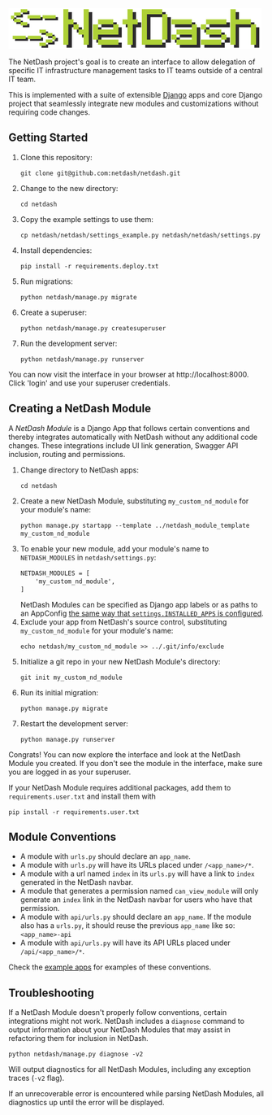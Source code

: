![NetDash](docs/netdash-logo-small.png)

The NetDash project's goal is to create an interface to allow delegation of specific IT infrastructure management tasks to IT teams outside of a central IT team.

This is implemented with a suite of extensible [Django](https://www.djangoproject.com/) apps and core Django project that
seamlessly integrate new modules and customizations without requiring code changes.

## Getting Started

1. Clone this repository:
    ```
    git clone git@github.com:netdash/netdash.git
    ```
2. Change to the new directory: 
    ```
    cd netdash
    ```
3. Copy the example settings to use them: 
    ```
    cp netdash/netdash/settings_example.py netdash/netdash/settings.py
    ```
4. Install dependencies: 
    ```
    pip install -r requirements.deploy.txt
    ```
5. Run migrations: 
    ```
    python netdash/manage.py migrate
    ```
6. Create a superuser:
    ```
    python netdash/manage.py createsuperuser
    ```
7. Run the development server: 
    ```
    python netdash/manage.py runserver
    ```

You can now visit the interface in your browser at http://localhost:8000. Click 'login' and use your superuser credentials.

## Creating a NetDash Module

A *NetDash Module* is a Django App that follows certain conventions and thereby integrates automatically with NetDash without any additional code changes. These integrations include UI link generation, Swagger API inclusion, routing and permissions.

1. Change directory to NetDash apps: 
    ```
    cd netdash
    ```
2. Create a new NetDash Module, substituting `my_custom_nd_module` for your module's name: 
    ```
    python manage.py startapp --template ../netdash_module_template my_custom_nd_module
    ```
3. To enable your new module, add your module's name to `NETDASH_MODULES` in `netdash/settings.py`:
    ```
    NETDASH_MODULES = [
        'my_custom_nd_module',
    ]
    ```
    NetDash Modules can be specified as Django app labels or as paths to an AppConfig [the same way that `settings.INSTALLED_APPS` is configured](https://docs.djangoproject.com/en/2.2/ref/applications/#for-application-users).
4. Exclude your app from NetDash's source control, substituting `my_custom_nd_module` for your module's name: 
    ```
    echo netdash/my_custom_nd_module >> ../.git/info/exclude
    ```
5. Initialize a git repo in your new NetDash Module's directory: 
    ```
    git init my_custom_nd_module
    ```
6. Run its initial migration: 
    ```
    python manage.py migrate
    ```
7. Restart the development server:
    ```
    python manage.py runserver
    ```

Congrats! You can now explore the interface and look at the NetDash Module you created. If you don't see the module in the interface, make sure you are logged in as your superuser.

If your NetDash Module requires additional packages, add them to `requirements.user.txt` and install them with 
```
pip install -r requirements.user.txt
```

## Module Conventions

* A module with `urls.py` should declare an `app_name`.
* A module with `urls.py` will have its URLs placed under `/<app_name>/*`.
* A module with a url named `index` in its `urls.py` will have a link to `index` generated in the NetDash navbar.
* A module that generates a permission named `can_view_module` will only generate an `index` link in the NetDash navbar for users who have that permission.
* A module with `api/urls.py` should declare an `app_name`. If the module also has a `urls.py`, it should reuse the previous `app_name` like so: `<app_name>-api`
* A module with `api/urls.py` will have its API URLs placed under `/api/<app_name>/*`.

Check the [example apps](https://github.com/netdash/netdash-examples) for examples of these conventions.

## Troubleshooting

If a NetDash Module doesn't properly follow conventions, certain integrations might not work. NetDash includes a `diagnose` command to output information about your NetDash Modules that may assist in refactoring them for inclusion in NetDash.

```
python netdash/manage.py diagnose -v2
```

Will output diagnostics for all NetDash Modules, including any exception traces (`-v2` flag).

If an unrecoverable error is encountered while parsing NetDash Modules, all diagnostics up until the error will be displayed.
